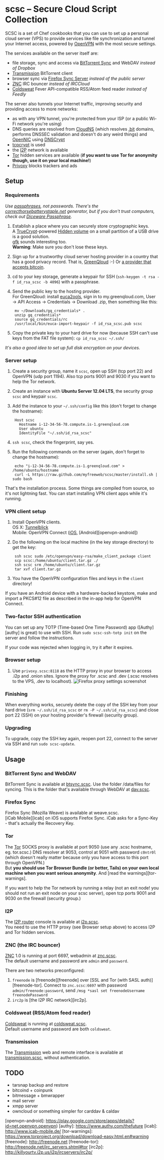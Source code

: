 # scsc – Secure Cloud Script Collection

SCSC is a set of Chef cookbooks that you can use to set up a personal cloud server (VPS) to provide services like file synchronization and tunnel your Internet access, powered by [OpenVPN][openvpn] with the most secure settings.

The services available on the server itself are:

- file storage, sync and access via [BitTorrent Sync][btsync] and WebDAV *instead of Dropbox*
- [Transmission][transmission] BitTorrent client
- browser sync via [Firefox Sync Server][weave] *instead of the public server*
- [ZNC][znc] IRC bouncer *instead of IRCCloud*
- [Coldsweat][coldsweat] Fever API-compatible RSS/Atom feed reader *instead of Feedly*

The server also tunnels your Internet traffic, improving security and providing access to more networks:

- as with any VPN tunnel, you're protected from your ISP (or a public Wi-Fi network you're using)
- DNS queries are resolved from [CloudNS][cloudns] (which resolves [.bit][dotbit] domains, performs DNSSEC validation and doesn't do any weird things) and [OpenNIC][opennic] using [DNSCrypt][dnscrypt]
- [tcpcrypt][tcpcrypt] is used
- the [I2P][i2p] network is available
- [Tor][tor] hidden services are available (**if you want to use Tor for anonymity though, use it on your local machine!**)
- [Privoxy][privoxy] blocks trackers and ads

## Setup

### Requirements

*Use [passphrases][passphrases], not passwords.
There's the [correcthorsebatterystaple.net][chbs] generator, but if you don't trust computers, check out [Diceware Passphrase][diceware].*

1. Establish a place where you can securely store cryptographic keys.  
   A [TrueCrypt][truecrypt]-powered [Hidden volume][truecrypt-hidden] on a small partition of a USB drive is a good solution.  
   [gfk][gfk] sounds interesting too.  
   **Warning**: Make sure you don't lose these keys.
2. Sign up for a trustworthy cloud server hosting provider in a country that has a good privacy record.
   That is, [GreenQloud][greenqloud] :-)
   Or [a provider that accepts bitcoin][btcvps].
3. cd to your key storage, generate a keypair for SSH (`ssh-keygen -t rsa -f id_rsa_scsc -b 4096`) with a passphrase.
4. Send the public key to the hosting provider.  
   For GreenQloud: install [euca2ools][euca2ools], sign in to my.greenqloud.com, User → API Access → Credentials → Download .zip, then something like this:
        
        mv ~/Downloads/gq_credentials* .
        unzip gq_credentials*
        source gq_credentials/rc
        /usr/local/bin/euca-import-keypair -f id_rsa_scsc.pub scsc
        
5. Copy the private key to your hard drive for now (because SSH can't use keys from the FAT file system): `cp id_rsa_scsc ~/.ssh/`

*It's also a good idea to set up full disk encryption on your devices.*

### Server setup

1. Create a security group, name it `scsc`, open up SSH (tcp port 22) and OpenVPN (udp port 1194). Also tcp ports 9001 and 9030 if you want to help the Tor network.
2. Create an instance with **Ubuntu Server 12.04 LTS**, the security group `scsc` and keypair `scsc`.
3. Add the instance to your `~/.ssh/config` like this (don't forget to change the hostname):
        
        Host scsc
          Hostname i-12-34-56-78.compute.is-1.greenqloud.com
          User ubuntu
          IdentityFile "~/.ssh/id_rsa_scsc"
        
4. `ssh scsc`, check the fingerprint, say yes.
5. Run the following commands on the server (again, don't forget to change the hostname):
        
        echo "i-12-34-56-78.compute.is-1.greenqloud.com" > /home/ubuntu/hostname
        curl -L https://raw.github.com/myfreeweb/scsc/master/install.sh | sudo bash
   
That's the installation process.
Some things are compiled from source, so it's not lightning fast.
You can start installing VPN client apps while it's running.

### VPN client setup

1. Install OpenVPN clients.  
   OS X: [Tunnelblick][tblk]  
   Mobile: OpenVPN Connect ([iOS][openvpn-ios], [Android][openvpn-android])
2. Do the following on the local machine (in the key storage directory) to get the key:
        
        ssh scsc sudo /etc/openvpn/easy-rsa/make_client_package client
        scp scsc:/home/ubuntu/client.tar.gz ./
        ssh scsc srm /home/ubuntu/client.tar.gz
        tar xvf client.tar.gz
        
3. You have the OpenVPN configuration files and keys in the `client` directory!

If you have an Android device with a hardware-backed keystore, make and import a PKCS#12 file as described in the in-app help for OpenVPN Connect.

### Two-factor SSH authentication

You can set up any TOTP (Time-based One Time Password) app ([Authy][authy] is great) to use with SSH.
Run `sudo scsc-ssh-totp init` on the server and follow the instructions.

If your code was rejected when logging in, try it after it expires.

### Browser setup

1. Use `privoxy.scsc:8118` as the HTTP proxy in your browser to access .i2p and .onion sites.
   Ignore the proxy for .scsc and .dev (.scsc resolves to the VPS, .dev to localhost).
   ![Firefox proxy settings screenshot](https://files.app.net/7cgckJ3L)

### Finishing

When everything works, securely delete the copy of the SSH key from your hard drive (`srm ~/.ssh/id_rsa_scsc` or `rm -P ~/.ssh/id_rsa_scsc`) and close port 22 (SSH) on your hosting provider's firewall (security group).

### Upgrading

To upgrade, copy the SSH key again, reopen port 22, connect to the server via SSH and run `sudo scsc-update`.

## Usage

### BitTorrent Sync and WebDAV

BitTorrent Sync is available at [btsync.scsc](http://btsync.scsc).
Use the folder /data/files for syncing.
This is the folder that's available through WebDAV at [dav.scsc](http://dav.scsc).

### Firefox Sync

Firefox Sync (Mozilla Weave) is available at weave.scsc.  
[iCab Mobile][icab] on iOS supports Firefox Sync.
iCab asks for a Sync-Key - that's actually the Recovery Key.

### Tor

The [Tor][tor] SOCKS proxy is available at port 9050 (use any .scsc hostname, eg. tor.scsc.)
DNS resolver at 9053, control at 9051 with password `c0ntr0l` (which doesn't really matter because only you have access to this port through OpenVPN.)  
But **you should use Tor Browser Bundle (or better, Tails) on your own local machine when you want serious anonymity**.
And [read the warnings][tor-warnings].

If you want to help the Tor network by running a relay (not an exit node! you should not run an exit node on your scsc server), open tcp ports 9001 and 9030 on the firewall (security group.) 

### I2P

The [I2P router][i2p] console is available at [i2p.scsc](http://i2p.scsc).  
You need to use the HTTP proxy (see Browser setup above) to access I2P and Tor hidden services.

### ZNC (the IRC bouncer)

[ZNC][znc] 1.0 is running at port 6697, webadmin at [znc.scsc](http://znc.scsc).  
The default username and password are `admin` and `password`.

There are two networks preconfigured:

1. `freenode` is [freenode][freenode] over [SSL and Tor (with SASL auth)][freenode-tor].
   Connect to `znc.scsc:6697` with password `admin/freenode:password`, send `/msg *sasl set freenodeUsername freenodePassword`  
2. `irc2p` is [the I2P IRC network][irc2p].

### Coldsweat (RSS/Atom feed reader)

[Coldsweat][coldsweat] is running at [coldsweat.scsc](http://coldsweat.scsc).  
Default username and password are both `coldsweat`.

### Transmission

The [Transmission][transmission] web and remote interface is available at [transmission.scsc](http://transmission.scsc), without authentication.

## TODO

- tarsnap backup and restore
- bitcoind + coinpunk
- bitmessage + bmwrapper
- mail server
- xmpp server
- owncloud or something simpler for carddav & caldav


[openvpn]: http://openvpn.net/index.php/open-source.html
[btsync]: http://labs.bittorrent.com/experiments/sync.html
[transmission]: http://transmissionbt.com/
[weave]: http://docs.services.mozilla.com/howtos/run-sync.html
[znc]: http://wiki.znc.in/ZNC
[coldsweat]: https://github.com/passiomatic/coldsweat
[cloudns]: https://cloudns.com.au/
[dotbit]: http://dot-bit.org/Main_Page
[opennic]: http://www.opennicproject.org/
[dnscrypt]: http://dnscrypt.org/
[tcpcrypt]: http://tcpcrypt.org/
[i2p]: http://www.i2p2.de/
[tor]: https://www.torproject.org/
[privoxy]: http://www.privoxy.org/
[passphrases]: http://xkcd.com/936/
[chbs]: http://correcthorsebatterystaple.net/
[diceware]: http://world.std.com/~reinhold/diceware.html
[truecrypt]: http://www.truecrypt.org
[truecrypt-hidden]: http://www.truecrypt.org/hiddenvolume
[gfk]: http://gfk.eatabrick.org/
[greenqloud]: http://greenqloud.com
[btcvps]: https://en.bitcoin.it/wiki/Virtual_private_server
[euca2ools]: https://github.com/eucalyptus/euca2ools
[tblk]: http://code.google.com/p/tunnelblick/wiki/DownloadsEntry?tm=2
[openvpn-ios]: https://itunes.apple.com/us/app/openvpn-connect/id590379981?mt=8
[openvpn-android]: https://play.google.com/store/apps/details?id=net.openvpn.openvpn)
[authy]: https://www.authy.com/thefuture
[icab]: http://www.icab-mobile.de/
[tor-warnings]: https://www.torproject.org/download/download-easy.html.en#warning
[freenode]: http://freenode.net
[freenode-tor]: http://freenode.net/irc_servers.shtml#tor
[irc2p]: http://killyourtv.i2p.us/i2p/ircservers/irc2p/
